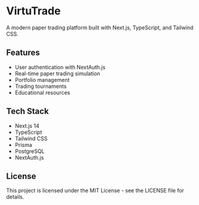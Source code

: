 # VirtuTrade

A modern paper trading platform built with Next.js, TypeScript, and Tailwind CSS.

## Features

- User authentication with NextAuth.js
- Real-time paper trading simulation
- Portfolio management
- Trading tournaments
- Educational resources

## Tech Stack

- Next.js 14
- TypeScript
- Tailwind CSS
- Prisma
- PostgreSQL
- NextAuth.js



## License

This project is licensed under the MIT License - see the LICENSE file for details.
